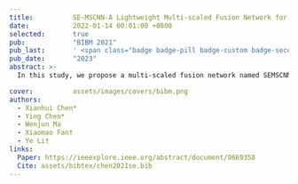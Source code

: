 ```yaml
---
title:          SE-MSCNN-A Lightweight Multi-scaled Fusion Network for Sleep Apnea Detection Using Single-Lead ECG Signals
date:           2022-01-14 00:01:00 +0800
selected:       true
pub:            "BIBM 2021"
pub_last:       ' <span class="badge badge-pill badge-custom badge-secondary">Conference</span><span class="badge badge-pill badge-custom badge-warning">Oral</span>'
pub_date:       "2023"
abstract: >-
  In this study, we propose a multi-scaled fusion network named SEMSCNN for SA detection based on single-lead ECG signals acquired from wearable devices.

cover:          assets/images/covers/bibm.png
authors:
  - Xianhui Chen*
  - Ying Chen*
  - Wenjun Ma
  - Xiaomao Fan†
  - Ye Li†
links:
  Paper: https://ieeexplore.ieee.org/abstract/document/9669358
  Cite: assets/bibtex/chen2021se.bib
---
```

